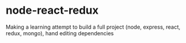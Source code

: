 # node-react-redux
Making a learning attempt to build a full project (node, express, react, redux, mongo), hand editing dependencies

